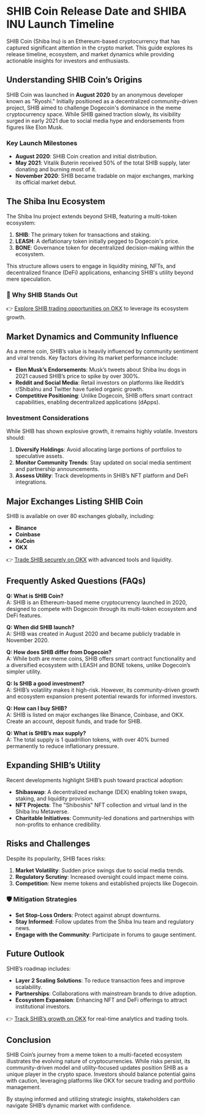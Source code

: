# SHIB Coin Release Date and SHIBA INU Launch Timeline  

SHIB Coin (Shiba Inu) is an Ethereum-based cryptocurrency that has captured significant attention in the crypto market. This guide explores its release timeline, ecosystem, and market dynamics while providing actionable insights for investors and enthusiasts.  

## Understanding SHIB Coin’s Origins  

SHIB Coin was launched in **August 2020** by an anonymous developer known as "Ryoshi." Initially positioned as a decentralized community-driven project, SHIB aimed to challenge Dogecoin's dominance in the meme cryptocurrency space. While SHIB gained traction slowly, its visibility surged in early 2021 due to social media hype and endorsements from figures like Elon Musk.  

### Key Launch Milestones  
- **August 2020**: SHIB Coin creation and initial distribution.  
- **May 2021**: Vitalik Buterin received 50% of the total SHIB supply, later donating and burning most of it.  
- **November 2020**: SHIB became tradable on major exchanges, marking its official market debut.  

## The Shiba Inu Ecosystem  

The Shiba Inu project extends beyond SHIB, featuring a multi-token ecosystem:  
1. **SHIB**: The primary token for transactions and staking.  
2. **LEASH**: A deflationary token initially pegged to Dogecoin's price.  
3. **BONE**: Governance token for decentralized decision-making within the ecosystem.  

This structure allows users to engage in liquidity mining, NFTs, and decentralized finance (DeFi) applications, enhancing SHIB's utility beyond mere speculation.  

### 🚀 Why SHIB Stands Out  
👉 [Explore SHIB trading opportunities on OKX](https://bit.ly/okx-bonus) to leverage its ecosystem growth.  

## Market Dynamics and Community Influence  

As a meme coin, SHIB’s value is heavily influenced by community sentiment and viral trends. Key factors driving its market performance include:  
- **Elon Musk’s Endorsements**: Musk’s tweets about Shiba Inu dogs in 2021 caused SHIB’s price to spike by over 300%.  
- **Reddit and Social Media**: Retail investors on platforms like Reddit’s r/ShibaInu and Twitter have fueled organic growth.  
- **Competitive Positioning**: Unlike Dogecoin, SHIB offers smart contract capabilities, enabling decentralized applications (dApps).  

### Investment Considerations  
While SHIB has shown explosive growth, it remains highly volatile. Investors should:  
1. **Diversify Holdings**: Avoid allocating large portions of portfolios to speculative assets.  
2. **Monitor Community Trends**: Stay updated on social media sentiment and partnership announcements.  
3. **Assess Utility**: Track developments in SHIB’s NFT platform and DeFi integrations.  

## Major Exchanges Listing SHIB Coin  

SHIB is available on over 80 exchanges globally, including:  
- **Binance**  
- **Coinbase**  
- **KuCoin**  
- **OKX**  

👉 [Trade SHIB securely on OKX](https://bit.ly/okx-bonus) with advanced tools and liquidity.  

## Frequently Asked Questions (FAQs)  

**Q: What is SHIB Coin?**  
A: SHIB is an Ethereum-based meme cryptocurrency launched in 2020, designed to compete with Dogecoin through its multi-token ecosystem and DeFi features.  

**Q: When did SHIB launch?**  
A: SHIB was created in August 2020 and became publicly tradable in November 2020.  

**Q: How does SHIB differ from Dogecoin?**  
A: While both are meme coins, SHIB offers smart contract functionality and a diversified ecosystem with LEASH and BONE tokens, unlike Dogecoin’s simpler utility.  

**Q: Is SHIB a good investment?**  
A: SHIB’s volatility makes it high-risk. However, its community-driven growth and ecosystem expansion present potential rewards for informed investors.  

**Q: How can I buy SHIB?**  
A: SHIB is listed on major exchanges like Binance, Coinbase, and OKX. Create an account, deposit funds, and trade for SHIB.  

**Q: What is SHIB’s max supply?**  
A: The total supply is 1 quadrillion tokens, with over 40% burned permanently to reduce inflationary pressure.  

## Expanding SHIB’s Utility  

Recent developments highlight SHIB’s push toward practical adoption:  
- **Shibaswap**: A decentralized exchange (DEX) enabling token swaps, staking, and liquidity provision.  
- **NFT Projects**: The "Shiboshis" NFT collection and virtual land in the Shiba Inu Metaverse.  
- **Charitable Initiatives**: Community-led donations and partnerships with non-profits to enhance credibility.  

## Risks and Challenges  

Despite its popularity, SHIB faces risks:  
1. **Market Volatility**: Sudden price swings due to social media trends.  
2. **Regulatory Scrutiny**: Increased oversight could impact meme coins.  
3. **Competition**: New meme tokens and established projects like Dogecoin.  

### 🛡️ Mitigation Strategies  
- **Set Stop-Loss Orders**: Protect against abrupt downturns.  
- **Stay Informed**: Follow updates from the Shiba Inu team and regulatory news.  
- **Engage with the Community**: Participate in forums to gauge sentiment.  

## Future Outlook  

SHIB’s roadmap includes:  
- **Layer 2 Scaling Solutions**: To reduce transaction fees and improve scalability.  
- **Partnerships**: Collaborations with mainstream brands to drive adoption.  
- **Ecosystem Expansion**: Enhancing NFT and DeFi offerings to attract institutional investors.  

👉 [Track SHIB’s growth on OKX](https://bit.ly/okx-bonus) for real-time analytics and trading tools.  

## Conclusion  

SHIB Coin’s journey from a meme token to a multi-faceted ecosystem illustrates the evolving nature of cryptocurrencies. While risks persist, its community-driven model and utility-focused updates position SHIB as a unique player in the crypto space. Investors should balance potential gains with caution, leveraging platforms like OKX for secure trading and portfolio management.  

By staying informed and utilizing strategic insights, stakeholders can navigate SHIB’s dynamic market with confidence.